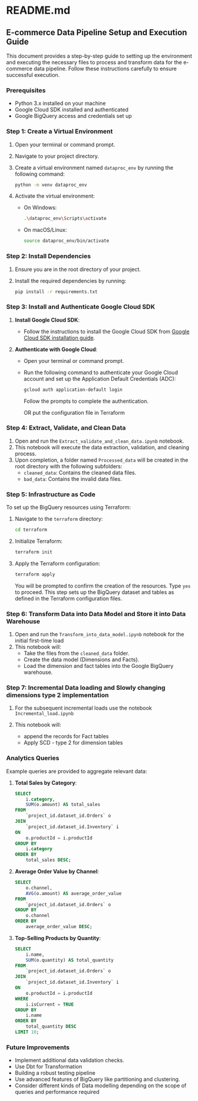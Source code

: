 # README.md

## E-commerce Data Pipeline Setup and Execution Guide

This document provides a step-by-step guide to setting up the environment and executing the necessary files to process and transform data for the e-commerce data pipeline. Follow these instructions carefully to ensure successful execution.

### Prerequisites

- Python 3.x installed on your machine
- Google Cloud SDK installed and authenticated
- Google BigQuery access and credentials set up

### Step 1: Create a Virtual Environment

1. Open your terminal or command prompt.
2. Navigate to your project directory.
3. Create a virtual environment named `dataproc_env` by running the following command:

    ```bash
    python -m venv dataproc_env
    ```

4. Activate the virtual environment:
    - On Windows:

        ```bash
        .\dataproc_env\Scripts\activate
        ```

    - On macOS/Linux:

        ```bash
        source dataproc_env/bin/activate
        ```

### Step 2: Install Dependencies

1. Ensure you are in the root directory of your project.
2. Install the required dependencies by running:

    ```bash
    pip install -r requirements.txt
    ```

### Step 3: Install and Authenticate Google Cloud SDK

1. **Install Google Cloud SDK**:
    - Follow the instructions to install the Google Cloud SDK from [Google Cloud SDK installation guide](https://cloud.google.com/sdk/docs/install).

2. **Authenticate with Google Cloud**:
    - Open your terminal or command prompt.
    - Run the following command to authenticate your Google Cloud account and set up the Application Default Credentials (ADC):

      ```bash
      gcloud auth application-default login
      ```

      Follow the prompts to complete the authentication.

      OR put the configuration file in Terraform 

### Step 4: Extract, Validate, and Clean Data

1. Open and run the `Extract_validate_and_clean_data.ipynb` notebook.
2. This notebook will execute the data extraction, validation, and cleaning process.
3. Upon completion, a folder named `Processed_data` will be created in the root directory with the following subfolders:
    - `cleaned_data`: Contains the cleaned data files.
    - `bad_data`: Contains the invalid data files.



### Step 5: Infrastructure as Code

To set up the BigQuery resources using Terraform:

1. Navigate to the `terraform` directory:
    ```bash
    cd terraform
    ```

2. Initialize Terraform:
    ```bash
    terraform init
    ```

3. Apply the Terraform configuration:
    ```bash
    terraform apply
    ```

    You will be prompted to confirm the creation of the resources. Type `yes` to proceed. This step sets up the BigQuery dataset and tables as defined in the Terraform configuration files.


### Step 6: Transform Data into Data Model and Store it into Data Warehouse

1. Open and run the `Transform_into_data_model.ipynb` notebook for the initial first-time load
2. This notebook will:
    - Take the files from the `cleaned_data` folder.
    - Create the data model (Dimensions and Facts).
    - Load the dimension and fact tables into the Google BigQuery warehouse.

### Step 7: Incremental Data loading and Slowly changing dimensions type 2 implementation

1. For the subsequent incremental loads use the notebook `Incremental_load.ipynb`

2. This notebook will:
    - append the records for Fact tables
    - Apply SCD - type 2 for dimension tables


### Analytics Queries

Example queries are provided to aggregate relevant data:

1. **Total Sales by Category**:
    ```sql
    SELECT 
        i.category, 
        SUM(o.amount) AS total_sales
    FROM 
        `project_id.dataset_id.Orders` o
    JOIN 
        `project_id.dataset_id.Inventory` i
    ON 
        o.productId = i.productId
    GROUP BY 
        i.category
    ORDER BY 
        total_sales DESC;
    ```

2. **Average Order Value by Channel**:
    ```sql
    SELECT 
        o.channel, 
        AVG(o.amount) AS average_order_value
    FROM 
        `project_id.dataset_id.Orders` o
    GROUP BY 
        o.channel
    ORDER BY 
        average_order_value DESC;
    ```

3. **Top-Selling Products by Quantity**:
    ```sql
    SELECT 
        i.name, 
        SUM(o.quantity) AS total_quantity
    FROM 
        `project_id.dataset_id.Orders` o
    JOIN 
        `project_id.dataset_id.Inventory` i
    ON 
        o.productId = i.productId
    WHERE 
        i.isCurrent = TRUE
    GROUP BY 
        i.name
    ORDER BY 
        total_quantity DESC
    LIMIT 10;
    ```

### Future Improvements

- Implement additional data validation checks.
- Use Dbt for Transformation
- Building a robust testing pipeline
- Use advanced features of BigQuery like partitioning and clustering.
- Consider different kinds of Data modelling depending on the scope of queries and performance required


